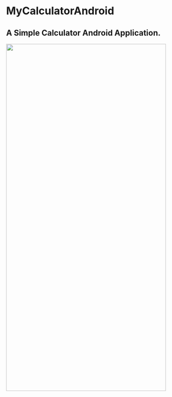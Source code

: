 # MyCalculatorAndroid
## A Simple Calculator Android Application.




<img src = "https://github.com/SuneelKM/MyCalculatorAndroid/blob/master/screenshot/calculator.png" width=432 height=936>
